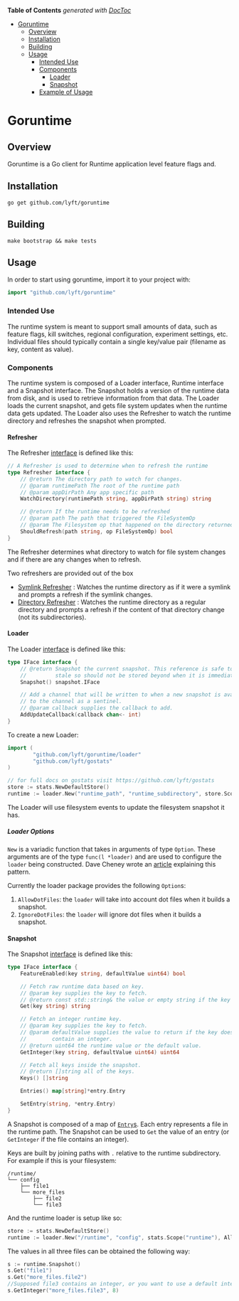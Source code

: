 <!-- START doctoc generated TOC please keep comment here to allow auto update -->
<!-- DON'T EDIT THIS SECTION, INSTEAD RE-RUN doctoc TO UPDATE -->
**Table of Contents**  *generated with [DocToc](https://github.com/thlorenz/doctoc)*

- [Goruntime](#goruntime)
  - [Overview](#overview)
  - [Installation](#installation)
  - [Building](#building)
  - [Usage](#usage)
    - [Intended Use](#intended-use)
    - [Components](#components)
      - [Loader](#loader)
      - [Snapshot](#snapshot)
    - [Example of Usage](#example-of-usage)

<!-- END doctoc generated TOC please keep comment here to allow auto update -->

# Goruntime

## Overview

Goruntime is a Go client for Runtime application level feature flags and.

## Installation

```
go get github.com/lyft/goruntime
```

## Building

```
make bootstrap && make tests
```

## Usage

In order to start using goruntime, import it to your project with:

```Go
import "github.com/lyft/goruntime"
```

### Intended Use

The runtime system is meant to support small amounts of data, such
as feature flags, kill switches, regional configuration, experiment
settings, etc.  Individual files should typically contain a single key/value pair
(filename as key, content as value).

### Components

The runtime system is composed of a Loader interface, Runtime interface and a Snapshot interface. The Snapshot holds a version of
the runtime data from disk, and is used to retrieve information from that data. The Loader loads the current snapshot, and
gets file system updates when the runtime data gets updated. The Loader also uses the Refresher to watch the runtime directory
and refreshes the snapshot when prompted.

#### Refresher
The Refresher [interface](https://github.com/lyft/goruntime/blob/master/loader/refresher_iface.go) is defined like this:

```Go
// A Refresher is used to determine when to refresh the runtime
type Refresher interface {
	// @return The directory path to watch for changes.
	// @param runtimePath The root of the runtime path
	// @param appDirPath Any app specific path
	WatchDirectory(runtimePath string, appDirPath string) string

	// @return If the runtime needs to be refreshed
	// @param path The path that triggered the FileSystemOp
	// @param The Filesystem op that happened on the directory returned from WatchDirectory
	ShouldRefresh(path string, op FileSystemOp) bool
}
```

The Refresher determines what directory to watch for file system changes and if there are any changes when to refresh.

Two refreshers are provided out of the box
* [Symlink Refresher](https://github.com/lyft/goruntime/blob/master/loader/symlink_refresher.go) : Watches the runtime directory as if it were a symlink and prompts a refresh if the symlink changes.
* [Directory Refresher](https://github.com/lyft/goruntime/blob/master/loader/directory_refresher.go) : Watches the runtime directory as a regular directory and prompts a refresh if the content of that directory change (not its subdirectories). 

#### Loader

The Loader [interface](https://github.com/lyft/goruntime/blob/master/loader/iface.go) is defined like this:

```Go
type IFace interface {
	// @return Snapshot the current snapshot. This reference is safe to use forever, but will grow
	//         stale so should not be stored beyond when it is immediately needed.
	Snapshot() snapshot.IFace

	// Add a channel that will be written to when a new snapshot is available. "1" will be written
	// to the channel as a sentinel.
	// @param callback supplies the callback to add.
	AddUpdateCallback(callback chan<- int)
}
```

To create a new Loader:

```Go
import (
        "github.com/lyft/goruntime/loader"
        "github.com/lyft/gostats"
)

// for full docs on gostats visit https://github.com/lyft/gostats
store := stats.NewDefaultStore()
runtime := loader.New("runtime_path", "runtime_subdirectory", store.Scope("runtime"), &DirectoryRefresher{}, opts ...Option)
```

The Loader will use filesystem events to update the filesystem snapshot it has.

##### Loader Options

`New` is a variadic function that takes in arguments of type `Option`. These arguments are of the type `func(l *loader)` and
are used to configure the `loader` being constructed. Dave Cheney wrote an [article](https://dave.cheney.net/2014/10/17/functional-options-for-friendly-apis) explaining this pattern.

Currently the loader package provides the following `Option`s:

1. `AllowDotFiles`: the `loader` will take into account dot files when it builds a snapshot.
2. `IgnoreDotFiles`: the `loader` will ignore dot files when it builds a snapshot.

#### Snapshot

The Snapshot [interface](https://github.com/lyft/goruntime/blob/master/snapshot/iface.go) is defined like this:

```Go
type IFace interface {
	FeatureEnabled(key string, defaultValue uint64) bool

	// Fetch raw runtime data based on key.
	// @param key supplies the key to fetch.
	// @return const std::string& the value or empty string if the key does not exist.
	Get(key string) string

	// Fetch an integer runtime key.
	// @param key supplies the key to fetch.
	// @param defaultValue supplies the value to return if the key does not exist or it does not
	//        contain an integer.
	// @return uint64 the runtime value or the default value.
	GetInteger(key string, defaultValue uint64) uint64

	// Fetch all keys inside the snapshot.
	// @return []string all of the keys.
	Keys() []string

	Entries() map[string]*entry.Entry

	SetEntry(string, *entry.Entry)
}
```

A Snapshot is composed of a map of [`Entry`s](https://github.com/lyft/goruntime/blob/master/snapshot/entry/entry.go).
Each entry represents a file in the runtime path. The Snapshot can be used to `Get` the value of an entry (or `GetInteger`
if the file contains an integer).

Keys are built by joining paths with `.` relative to the runtime subdirectory. For example if this is your filesystem:

```
/runtime/
└── config
    ├── file1
    └── more_files
        ├── file2
        └── file3
```

And the runtime loader is setup like so:

```Go
store := stats.NewDefaultStore()
runtime := loader.New("/runtime", "config", stats.Scope("runtime"), AllowDotFiles)
```

The values in all three files can be obtained the following way:

```Go
s := runtime.Snapshot()
s.Get("file1")
s.Get("more_files.file2")
//Supposed file3 contains an integer, or you want to use a default integer if file3 does not contain one
s.GetInteger("more_files.file3", 8)
```
